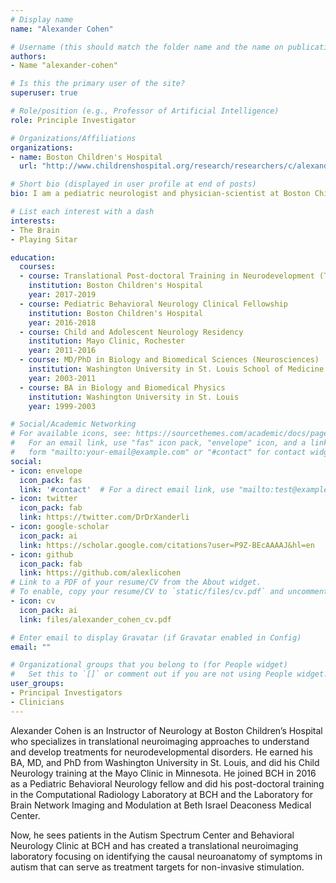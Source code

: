 ```yaml
---
# Display name
name: "Alexander Cohen"

# Username (this should match the folder name and the name on publications)
authors:
- Name "alexander-cohen"

# Is this the primary user of the site?
superuser: true

# Role/position (e.g., Professor of Artificial Intelligence)
role: Principle Investigator

# Organizations/Affiliations
organizations:
- name: Boston Children's Hospital
  url: "http://www.childrenshospital.org/research/researchers/c/alexander-cohen"

# Short bio (displayed in user profile at end of posts)
bio: I am a pediatric neurologist and physician-scientist at Boston Children’s Hospital specializing in Autism Spectrum Disorder and Behavioral Neurology.

# List each interest with a dash
interests:
- The Brain
- Playing Sitar

education:
  courses:
  - course: Translational Post-doctoral Training in Neurodevelopment (T32) Fellowship
    institution: Boston Children's Hospital
    year: 2017-2019
  - course: Pediatric Behavioral Neurology Clinical Fellowship
    institution: Boston Children's Hospital
    year: 2016-2018
  - course: Child and Adolescent Neurology Residency
    institution: Mayo Clinic, Rochester
    year: 2011-2016
  - course: MD/PhD in Biology and Biomedical Sciences (Neurosciences)
    institution: Washington University in St. Louis School of Medicine
    year: 2003-2011
  - course: BA in Biology and Biomedical Physics
    institution: Washington University in St. Louis
    year: 1999-2003

# Social/Academic Networking
# For available icons, see: https://sourcethemes.com/academic/docs/page-builder/#icons
#   For an email link, use "fas" icon pack, "envelope" icon, and a link in the
#   form "mailto:your-email@example.com" or "#contact" for contact widget.
social:
- icon: envelope
  icon_pack: fas
  link: '#contact'  # For a direct email link, use "mailto:test@example.org".
- icon: twitter
  icon_pack: fab
  link: https://twitter.com/DrDrXanderli
- icon: google-scholar
  icon_pack: ai
  link: https://scholar.google.com/citations?user=P9Z-BEcAAAAJ&hl=en
- icon: github
  icon_pack: fab
  link: https://github.com/alexlicohen
# Link to a PDF of your resume/CV from the About widget.
# To enable, copy your resume/CV to `static/files/cv.pdf` and uncomment the lines below.
- icon: cv
  icon_pack: ai
  link: files/alexander_cohen_cv.pdf

# Enter email to display Gravatar (if Gravatar enabled in Config)
email: ""

# Organizational groups that you belong to (for People widget)
#   Set this to `[]` or comment out if you are not using People widget.
user_groups:
- Principal Investigators
- Clinicians
---
```


Alexander Cohen is an Instructor of Neurology at Boston Children’s Hospital who specializes in translational neuroimaging approaches to understand and develop treatments for neurodevelopmental disorders. He earned his BA, MD, and PhD from Washington University in St. Louis, and did his Child Neurology training at the Mayo Clinic in Minnesota. He joined BCH in 2016 as a Pediatric Behavioral Neurology fellow and did his post-doctoral training in the Computational Radiology Laboratory at BCH and the Laboratory for Brain Network Imaging and Modulation at Beth Israel Deaconess Medical Center. 

Now, he sees patients in the Autism Spectrum Center and Behavioral Neurology Clinic at BCH and has created a translational neuroimaging laboratory focusing on identifying the causal neuroanatomy of symptoms in autism that can serve as treatment targets for non-invasive stimulation.
